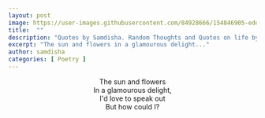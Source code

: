 ```yaml
---
layout: post
image: https://user-images.githubusercontent.com/84928666/154846905-edd3d9f7-41aa-4288-ac98-f0ad7c12bf25.jpg
title:  ""
description: "Quotes by Samdisha. Random Thoughts and Quotes on life by Samdisha Khunger."
excerpt: "The sun and flowers in a glamourous delight..."
author: samdisha
categories: [ Poetry ]
---
```


<center>
The sun and flowers<br/>
In a glamourous delight,</br>
I'd love to speak out</br>
But how could I?</br>
</center>